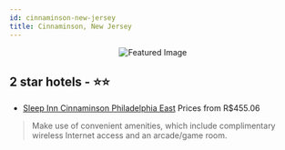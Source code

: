 ```yaml
---
id: cinnaminson-new-jersey
title: Cinnaminson, New Jersey
---
```


<center><img src="https://i.travelapi.com/hotels/1000000/450000/449000/448922/b6313480_z.jpg" alt="Featured Image" /></center>


##  2 star hotels - ⭐️⭐️

-    [Sleep Inn Cinnaminson Philadelphia East](https://us.hurb.com/hotels/cinnaminson/sleep-inn-cinnaminson-philadelphia-east-JNP-JP807219?cmp=18055) Prices from R$455.06
   > Make use of convenient amenities, which include complimentary wireless Internet access and an arcade/game room.
